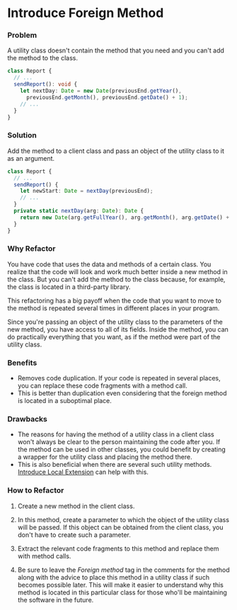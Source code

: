 # Introduce Foreign Method

### Problem

A utility class doesn't contain the method that you need and you can't add the method to the class.

```ts
class Report {
  // ...
  sendReport(): void {
    let nextDay: Date = new Date(previousEnd.getYear(),
      previousEnd.getMonth(), previousEnd.getDate() + 1);
    // ...
  }
}
```

### Solution

Add the method to a client class and pass an object of the utility class to it as an argument.

```ts
class Report {
  // ...
  sendReport() {
    let newStart: Date = nextDay(previousEnd);
    // ...
  }
  private static nextDay(arg: Date): Date {
    return new Date(arg.getFullYear(), arg.getMonth(), arg.getDate() + 1);
  }
}
```

### Why Refactor

You have code that uses the data and methods of a certain class. You realize that the code will look and work much better inside a new method in the class. But you can't add the method to the class because, for example, the class is located in a third-party library.

This refactoring has a big payoff when the code that you want to move to the method is repeated several times in different places in your program.

Since you're passing an object of the utility class to the parameters of the new method, you have access to all of its fields. Inside the method, you can do practically everything that you want, as if the method were part of the utility class.

### Benefits

- Removes code duplication. If your code is repeated in several places, you can replace these code fragments with a method call. 
- This is better than duplication even considering that the foreign method is located in a suboptimal place.

### Drawbacks

- The reasons for having the method of a utility class in a client class won't always be clear to the person maintaining the code after you. If the method can be used in other classes, you could benefit by creating a wrapper for the utility class and placing the method there. 
- This is also beneficial when there are several such utility methods. [Introduce Local Extension](/introduce-local-extension) can help with this.

### How to Refactor

1. Create a new method in the client class.

2. In this method, create a parameter to which the object of the utility class will be passed. If this object can be obtained from the client class, you don't have to create such a parameter.

3. Extract the relevant code fragments to this method and replace them with method calls.

4. Be sure to leave the *Foreign method* tag in the comments for the method along with the advice to place this method in a utility class if such becomes possible later. This will make it easier to understand why this method is located in this particular class for those who'll be maintaining the software in the future.
